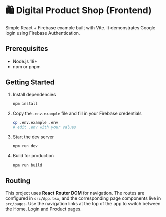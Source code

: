 # 🛍️ Digital Product Shop (Frontend)

Simple React + Firebase example built with Vite. It demonstrates Google login
using Firebase Authentication.

## Prerequisites

- Node.js 18+
- npm or pnpm

## Getting Started

1. Install dependencies

   ```bash
   npm install
   ```

2. Copy the `.env.example` file and fill in your Firebase credentials

   ```bash
   cp .env.example .env
   # edit .env with your values
   ```

3. Start the dev server

   ```bash
   npm run dev
   ```

4. Build for production

   ```bash
   npm run build
   ```

## Routing

This project uses **React Router DOM** for navigation. The routes are
configured in `src/App.tsx`, and the corresponding page components live in
`src/pages`. Use the navigation links at the top of the app to switch between
the Home, Login and Product pages.
